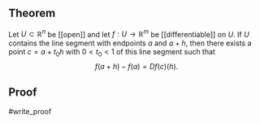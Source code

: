 ## Theorem
Let $U \subset \mathbb R^n$ be [[open]] and let $f:U\to\mathbb R^m$ be [[differentiable]] on $U$. If $U$ contains the line segment with endpoints $a$ and $a+h$, then there exists a point $c =a+t_0h$ with $0<t_0<1$ of this line segment such that $$f(a+h)-f(a) =Df(c)(h).$$
## Proof
#write_proof 